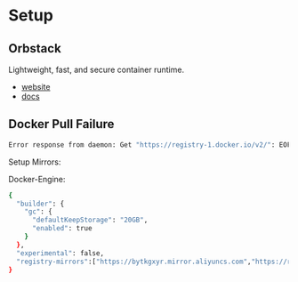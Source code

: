 # Setup

## Orbstack

Lightweight, fast, and secure container runtime.

- [website](https://orbstack.dev/)
- [docs](https://docs.orbstack.dev/)

## Docker Pull Failure

```sh
Error response from daemon: Get "https://registry-1.docker.io/v2/": EOF
```

Setup Mirrors:

Docker-Engine:

```sh
{
  "builder": {
    "gc": {
      "defaultKeepStorage": "20GB",
      "enabled": true
    }
  },
  "experimental": false,
  "registry-mirrors":["https://bytkgxyr.mirror.aliyuncs.com","https://registry.docker-cn.com","http://hub-mirror.c.163.com"]
}
```
